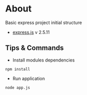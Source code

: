 # About

Basic express project initial structure

* [express.js](http://expressjs.com/) v 2.5.11

## Tips & Commands

* Install modules dependencies

```
npm install
```

* Run application

```
node app.js
```
